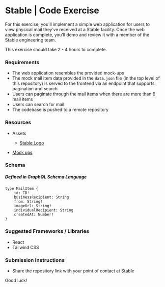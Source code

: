 # Stable | Code Exercise

For this exercise, you'll implement a simple web application for users to view physical mail they've received at a Stable facility. Once the web application is complete, you'll demo and review it with a member of the Stable engineering team.

This exercise should take 2 - 4 hours to complete. 

### Requirements
* The web application resembles the provided mock-ups
* The mock mail item data provided in the `data.json` file (in the top level of this repository) is served to the frontend via an endpoint that supports pagination and search
* Users can paginate through the mail items when there are more than 6 mail items
* Users can search for mail
* The codebase is pushed to a remote repository

### Resources
* Assets
	* [Stable Logo](https://s3-us-west-2.amazonaws.com/usestable.com-assets/logos/stable-logo.svg)


* [Mock ups](https://www.figma.com/file/gLBkzFfAl8DttHK0jvYTFK/Engineering-Exercise?node-id=0%3A1)

### Schema
##### Defined in GraphQL Schema Language
```
type MailItem {
	id: ID!
	businessRecipient: String
	from: String!
	imageUrl: String!
	individualRecipient: String
	createdAt: Number!
}
```

### Suggested Frameworks / Libraries
* React
* Tailwind CSS

### Submission Instructions
* Share the repository link with your point of contact at Stable

Good luck!
